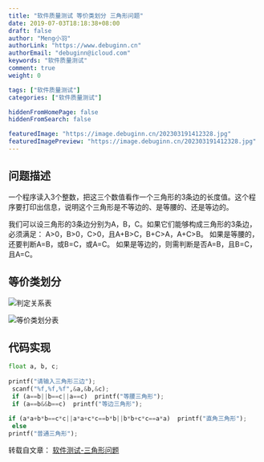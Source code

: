 ```yaml
---
title: "软件质量测试 等价类划分 三角形问题"
date: 2019-07-03T18:18:38+08:00
draft: false
author: "Meng小羽"
authorLink: "https://www.debuginn.cn"
authorEmail: "debuginn@icloud.com"
keywords: "软件质量测试"
comment: true
weight: 0

tags: ["软件质量测试"]
categories: ["软件质量测试"]

hiddenFromHomePage: false
hiddenFromSearch: false

featuredImage: "https://image.debuginn.cn/202303191412328.jpg"
featuredImagePreview: "https://image.debuginn.cn/202303191412328.jpg"
---
```


## 问题描述

一个程序读入3个整数，把这三个数值看作一个三角形的3条边的长度值。这个程序要打印出信息，说明这个三角形是不等边的、是等腰的、还是等边的。

我们可以设三角形的3条边分别为A，B，C。如果它们能够构成三角形的3条边，必须满足：
A>0，B>0，C>0，且A+B>C，B+C>A，A+C>B。
如果是等腰的，还要判断A=B，或B=C，或A=C。
如果是等边的，则需判断是否A=B，且B=C，且A=C。

## 等价类划分

![判定关系表](https://image.debuginn.cn/202303191420550.png)

![等价类划分表](https://image.debuginn.cn/202303191421993.png)

## 代码实现

```python
float a, b, c; 
 
printf("请输入三角形三边"); 
 scanf("%f,%f,%f",&a,&b,&c); 
 if (a==b||b==c||a==c)  printf("等腰三角形"); 
 if (a==b&&b==c)  printf("等边三角形"); 
 
if (a*a+b*b==c*c||a*a+c*c==b*b||b*b+c*c==a*a)  printf("直角三角形"); 
 else  
printf("普通三角形");
```

转载自文章： [软件测试-三角形问题](https://www.cnblogs.com/youxin/p/3516821.html) 